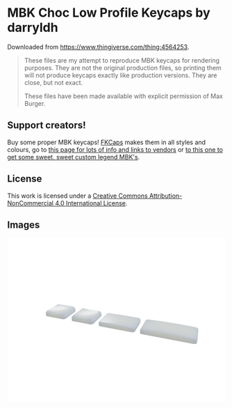 # MBK Choc Low Profile Keycaps by darryldh

Downloaded from <https://www.thingiverse.com/thing:4564253>.

> These files are my attempt to reproduce MBK keycaps for rendering purposes. They are not the original production files, so printing them will not produce keycaps exactly like production versions. They are close, but not exact.
>
> These files have been made available with explicit permission of Max Burger.

## Support creators!

Buy some proper MBK keycaps! [FKCaps](https://fkcaps.com/) makes them in all styles and colours, go to [this page for lots of info and links to vendors](https://fkcaps.com/keycaps/mbk) or [to this one to get some sweet, sweet custom legend MBK's](https://fkcaps.com/custom).

## License

This work is licensed under a [Creative Commons Attribution-NonCommercial 4.0 International License](http://creativecommons.org/licenses/by-nc/4.0/).

## Images

![MBK Keycaps](MBK_Keycaps_2022-May-16_11-07-56PM-000_CustomizedView29260248861_png_alpha.png)